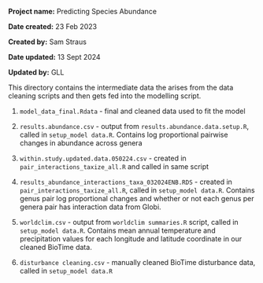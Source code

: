 **Project name:** Predicting Species Abundance

**Date created:** 23 Feb 2023

**Created by:** Sam Straus

**Date updated:** 13 Sept 2024

**Updated by:** GLL


This directory contains the intermediate data the arises from the data cleaning scripts and then gets fed into the modelling script. 

1. `model_data_final.Rdata` - final and cleaned data used to fit the model

2. `results.abundance.csv` - output from `results.abundance.data.setup.R`, called in `setup_model data.R`. Contains log proportional pairwise changes in abundance across genera

3. `within.study.updated.data.050224.csv` - created in `pair_interactions_taxize_all.R` and called in same script

4. `results_abundance_interactions_taxa_032024ENB.RDS` -  created in `pair_interactions_taxize_all.R`, called in `setup_model data.R`. Contains genus pair log proportional changes and whether or not each genus per genera pair has interaction data from Globi.

5. `worldclim.csv` - output from `worldclim summaries.R` script, called in `setup_model data.R`. Contains mean annual temperature and precipitation values for each longitude and latitude coordinate in our cleaned BioTime data.

6. `disturbance cleaning.csv` - manually cleaned BioTime disturbance data, called in `setup_model data.R`
